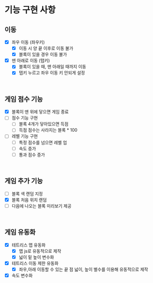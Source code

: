 # 기능 구현 사항

## 이동
- [x] 좌우 이동 (좌우키)
  - [x] 이동 시 양 끝 이후로 이동 불가
  - [x] 블록이 있을 경우 이동 불가
- [x] 맨 아래로 이동 (탭키)
  - [x] 블록이 있을 때, 맨 아래일 때까지 이동
  - [x] 탭키 누르고 좌우 이동 키 안되게 설정
<br>

## 게임 점수 기능
- [x] 블록이 맨 위에 닿으면 게임 종료
- [ ] 점수 기능 구현
    - [ ] 블록 4개가 닿아있으면 득점
    - [ ] 득점 점수는 사라지는 블록 * 100
- [ ] 레벨 기능 구현
  - [ ] 특정 점수를 넘으면 레벨 업 
  - [ ] 속도 증가
  - [ ] 통과 점수 증가
<br>

## 게임 추가 기능
- [ ] 블록 색 랜덤 지정
- [x] 블록 처음 위치 랜덤
- [ ] 다음에 나오는 블록 미리보기 제공
<br>

## 게임 유동화
- [x] 테트리스 맵 유동화
    - [x] 맵 js로 유동적으로 제작
    - [x] 넓이 밑 높이 변수화
- [x] 테트리스 이동 제한 유동화
    - [x] 좌우,아래 이동할 수 있는 끝 점 넓이, 높이 별수를 이용해 유동적으로 제작
- [x] 속도 변수화